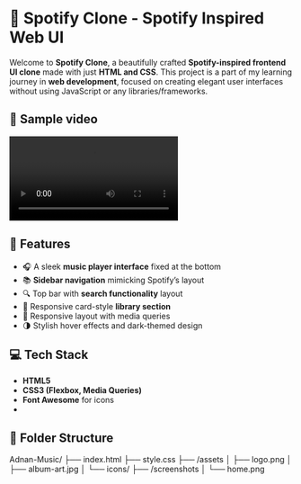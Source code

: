 # 🎵 Spotify Clone - Spotify Inspired Web UI

Welcome to **Spotify Clone**, a beautifully crafted **Spotify-inspired frontend UI clone** made with just **HTML and CSS**. This project is a part of my learning journey in **web development**, focused on creating elegant user interfaces without using JavaScript or any libraries/frameworks.


## 📸 Sample video

![Home Page Sample video](./images/SampleVideo.mp4)  


## 🧰 Features

- 🎧 A sleek **music player interface** fixed at the bottom  
- 📚 **Sidebar navigation** mimicking Spotify’s layout  
- 🔍 Top bar with **search functionality** layout  
- 📁 Responsive card-style **library section**  
- 📱 Responsive layout with media queries  
- 🌗 Stylish hover effects and dark-themed design


## 💻 Tech Stack

- **HTML5**
- **CSS3 (Flexbox, Media Queries)**  
- **Font Awesome** for icons
- 
## 📂 Folder Structure

Adnan-Music/
├── index.html
├── style.css
├── /assets
│   ├── logo.png
│   ├── album-art.jpg
│   └── icons/
├── /screenshots
│   └── home.png
